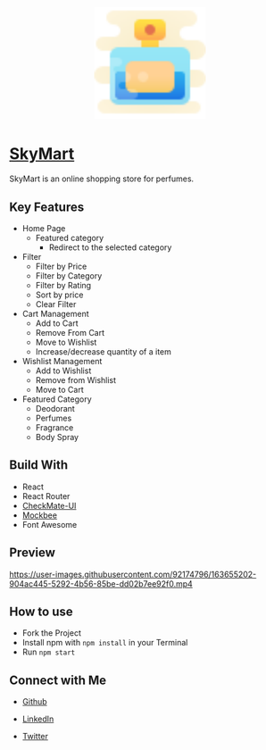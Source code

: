 <h1 align="center">
  <br/>
  <a href = 'http://sky-mart.vercel.app/'><img src='https://raw.githubusercontent.com/NamrataRaikwar2002/SkyMart/61e0a3008c6a5f097d7acfad327ec55d771a8404/src/assets/fevicon.ico' alt='skyMart' width='200'></a>
  <br/>
  </h1>

# [SkyMart](http://sky-mart.vercel.app/)
 SkyMart is an online shopping store for perfumes.
 
 ## Key Features
 - Home Page
   - Featured category
      - Redirect to the selected category
 - Filter
   - Filter by Price
   - Filter by Category
   - Filter by Rating
   - Sort by price
   - Clear Filter
 - Cart Management
    - Add to Cart
    - Remove From  Cart
    - Move to Wishlist
    - Increase/decrease quantity of a item
 - Wishlist Management
    - Add to Wishlist
    - Remove from Wishlist
    - Move to Cart
 - Featured Category
    - Deodorant
    - Perfumes
    - Fragrance
    - Body Spray
  
  ## Build With
  - React
  - React Router
  - [CheckMate-UI](https://objective-lewin-a1ee76.netlify.app/)
  - [Mockbee](https://mockbee.netlify.app/)
  - Font Awesome
  
  ## Preview
  

https://user-images.githubusercontent.com/92174796/163655202-904ac445-5292-4b56-85be-dd02b7ee92f0.mp4

  
  ## How to use
  - Fork the Project
  - Install npm with `npm install` in your Terminal
  - Run `npm start`
  
  
  ## Connect with Me
  * [Github](https://github.com/NamrataRaikwar2002)

  * [LinkedIn](https://www.linkedin.com/in/namrata-raikwar-727951224/)

  * [Twitter](https://twitter.com/RaikwarNamrata?t=plsVpPoUgAtlfzgO6Uvvsw&s=03)

 

